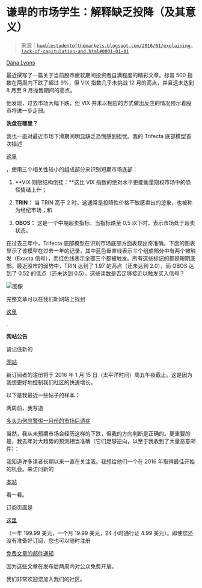 <!--yml

类别：未分类

日期：2024-05-18 03:11:02

-->

# 谦卑的市场学生：解释缺乏投降（及其意义）

> 来源：[`humblestudentofthemarkets.blogspot.com/2016/01/explaining-lack-of-capitulation-and.html#0001-01-01`](https://humblestudentofthemarkets.blogspot.com/2016/01/explaining-lack-of-capitulation-and.html#0001-01-01)

[Dana Lyons](http://jlfmi.tumblr.com/post/137270525700/complacent-correction-cause-for-concern)

最近撰写了一篇关于当前股市疲软期间投资者自满程度的精彩文章。标普 500 指数在两周内下跌了超过 9%，但 VIX 指数几乎未挑战 12 月的高点，并且远未达到 8 月至 9 月抛售期间的高点。

他发现，过去市场大幅下跌，但 VIX 并未以相应的方式做出反应的情况预示着股市将进一步走弱。

**洗盘在哪里？**

我也一直对最近市场下滑期间明显缺乏恐慌感到担忧。我的 Trifecta 底部模型首次描述

[这里](http://humblestudentofthemarkets.blogspot.com/2014/09/sell-rosh-hashanah.html)

，使用三个相关性较小的组成部分来识别短期市场底部：

1.  **VIX 期限结构倒挂：**这比 VIX 指数的绝对水平更能衡量期权市场中的恐慌情绪上升；

1.  **TRIN：** 当 TRIN 高于 2 时，这通常是投降性价格不敏感卖出的迹象，也被称为经纪市场；和

1.  **OBOS：** 这是一个中期超卖指标，当指标跌至 0.5 以下时，表示市场处于超卖状态。

在过去三年中，Trifecta 底部模型在识别市场底部方面表现出奇准确。下面的图表显示了该模型在过去一年的记录，其中蓝色垂直线表示三个组成部分中有两个被触发（Exacta 信号），而红色线表示全部三个都被触发。所有这些标记的都是短期底部。最近股市的弱势中，TRIN 达到了 1.97 的高点（还未达到 2.0），而 OBOS 达到了 0.52 的低点（还未达到 0.5）。这些读数是否足够接近以触发买入信号？

![图像](https://blogger.googleusercontent.com/img/b/R29vZ2xl/AVvXsEikagDWm6Zr_HMoPBcZ4Duec8Zce56EEO7nIBmBk1g1TDXqN1Lyvuo7YJtyeKEl-drmQTIKzgZ4Ei9sqRWbFeYcKfaY5FcCMdTT1ur9tUpejkfib7vUzrZSnQPxfP5rvBf9w-KbHJv1AQc/s1600/Trifecta.png)

完整文章可以在我们新网站上找到

[这里](https://humblestudentofthemarkets.com/2016/01/14/explaining-the-lack-of-capitulation-and-what-it-means/)

.

**网站公告**

请记住新的

[网站](https://humblestudentofthemarkets.com/)

新订阅者的注册将于 2016 年 1 月 15 日（太平洋时间）周五午夜截止。这是因为我想更好地控制我们社区的快速增长。

以下是我最近一些帖子的样本：

两周前，我写道

[多头为何应警惕一月份的市场后遗症](https://humblestudentofthemarkets.com/2015/12/29/the-reason-why-the-bulls-should-be-cautious-about-a-january-hangover/)

当然，我从未预期市场会经历这样的下跌，但我的方向判断是正确的。更重要的是，我去年对大趋势的预测相当准确（它们足够逆向，以至于我收到了大量恶意邮件）：

我知道许多读者长期以来一直在关注我。我想给他们一个在 2016 年取得最佳开始的机会。来访问新的

[本站](https://humblestudentofthemarkets.com/)

看一看。

订阅页面是

[这里](https://humblestudentofthemarkets.com/shop/)

（一年 199.99 美元，一个月 19.99 美元，24 小时通行证 4.99 美元）。即使您还没有准备好订阅，您也可以随时注册

[免费文章的邮件通知](https://humblestudentofthemarkets.com/subscribe-to-free-posts/)

因为这些文章在发布后两周内对公众免费开放。

我们非常欢迎您加入我们的社区。
